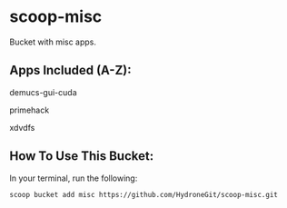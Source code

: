 # scoop-misc

Bucket with misc apps.

## Apps Included (A-Z):

demucs-gui-cuda

primehack

xdvdfs

## How To Use This Bucket:

In your terminal, run the following:

```pwsh
scoop bucket add misc https://github.com/HydroneGit/scoop-misc.git
```
